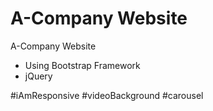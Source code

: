 # A-Company Website

A-Company Website

* Using Bootstrap Framework
* jQuery

#iAmResponsive
#videoBackground
#carousel
